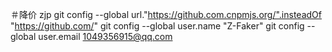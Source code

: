 ＃降价
zjp
git config --global url."https://github.com.cnpmjs.org/".insteadOf "https://github.com/"
git config --global user.name "Z-Faker"
git config --global user.email 1049356915@qq.com